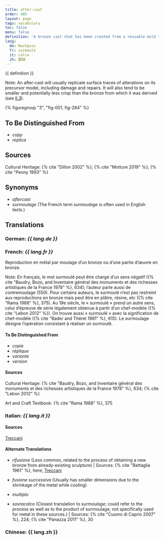 ```yaml
---
title: after-cast
order: 405
layout: page
tags: vocabulary
toc: false
menu: false
definition: 'A bronze cast that has been created from a reusable mold taken directly from an existing bronze. After-casts are therefore made using the indirect lost-wax process, or in some instances by sand casting.'
lang:
  de: Nachguss
  fr: surmoulé
  it: calco
  zh: 翻铸
---
```


{{ definition }}

<div class="backmatter">

Note: An after-cast will usually replicate surface traces of alterations on its precursor model, including damage and repairs. It will also tend to be smaller and potentially less crisp than the bronze from which it was derived (see [II.3](#II.3)).

</div>

{% figuregroup "3", "fig-001, fig-284" %}

## To Be Distinguished From

- *copy*
- *replica*

## Sources

Cultural Heritage: {% cite "Dillon 2002" %}; {% cite "Motture 2019" %}; {% cite "Penny 1993" %}

## Synonyms

- *aftercast*
- *surmoulage* (The French term *surmoulage* is often used in English texts.)

## Translations

<div class="accordion">

### **German**: *{{ lang.de }}*

### **French**: *{{ lang.fr }}*

Reproduction en métal par moulage d’un bronze ou d’une partie d’œuvre en bronze.

<div class="backmatter">

Note: En français, le mot surmoulé peut être chargé d’un sens négatif ({% cite "Baudry, Bozo, and Inventaire général des monuments et des richesses artistiques de la France 1978" %}, 634); l’auteur parle aussi de contremoulage (550). Pour certains auteurs, le surmoulé n’est pas restreint aux reproductions en bronze mais peut être en plâtre, résine, etc ({% cite "Rama 1988" %}, 375). Au 19e siècle, le « surmoulé » prend un autre sens, celui d’épreuve de série légalement obtenue à partir d’un chef-modèle ({% cite "Lebon 2012" %}). On trouve aussi « surmoulé » avec la signification de chef-modèle ({% cite "Bader and Théret 1961" %}, 615). Le surmoulage désigne l’opération consistant à réaliser un surmoulé.

</div>

#### To Be Distinguished From

- *copie*
- *réplique*
- *variante*
- *version*

#### Sources

Cultural Heritage: {% cite "Baudry, Bozo, and Inventaire général des monuments et des richesses artistiques de la France 1978" %}, 634; {% cite "Lebon 2012" %}

Art and Craft Textbook: {% cite "Rama 1988" %}, 375

### **Italian**: *{{ lang.it }}*

#### Sources

[Treccani](https://www.treccani.it/vocabolario/calco/)

#### Alternate Translations

- *rifusione* (Less common, related to the process of obtaining a new bronze from already-existing sculpture) |  Sources: {% cite "Battaglia 1961" %}, here; [Treccani](http://www.treccani.it/vocabolario/rifusione/)

- *fusione successiva* (Usually has smaller dimensions due to the shrinkage of the metal while cooling)

- *multiplo*

- *sovracalco* (Closest translation to *surmoulage*; could refer to the process as well as to the product of surmoulage; not specifically used for metal in these sources.) | Sources: {% cite "Cuomo di Caprio 2007" %}, 224; {% cite "Panazza 2011" %}, 30

### **Chinese**: {{ lang.zh }}

</div>

